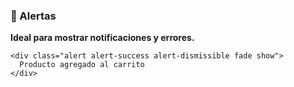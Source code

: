 ### **📢 Alertas**

**Ideal para mostrar notificaciones y errores.**

```
<div class="alert alert-success alert-dismissible fade show">
  Producto agregado al carrito
</div>
```